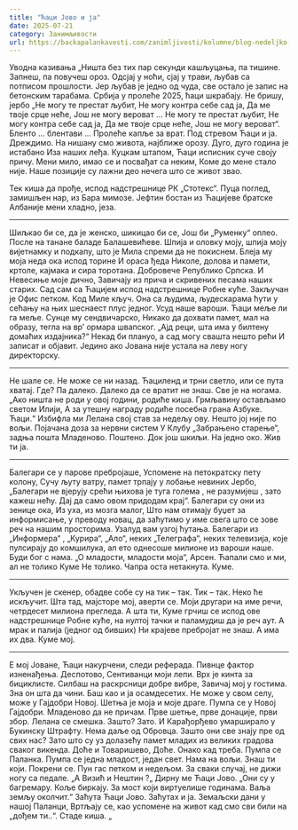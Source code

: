 ```yaml
---
title: "Ћаци Јово и ја"
date: 2025-07-21
category: Занимљивости
url: https://backapalankavesti.com/zanimljivosti/kolumne/blog-nedeljko-bacina/caci-jovo-i-ja/
---
```


Уводна казивања
„Ништа без тих пар секунди кашљуцања, па тишине.
Запнеш, па повучеш ороз.
Одсјај у ноћи, сјај у трави,
љубав са потписом прошлости.
Јер љубав је једно од чуда,
све остало је запис на бетонским тарабама.
Србија у пролеће 2025, ћаци шкрабају.
Не бришу, јербо
„Не могу те престат љубит,
Не могу контра себе сад ја,
Да ме твоје срце неће,
Још не могу вероват …
Не могу те престат љубит,
Не могу контра себе сад ја,
Да ме твоје срце неће,
Још не могу вероват“.
Бленто … блентави …
Пролеће капље за врат.
Под стревом Ћаци и ја. Дреждимо.
На нишану смо живота, најближе орозу.
Дуго, дуго година је истабано
Иза наших леђа.
Куцкам штапом, Ћаци исписник суче своју причу.
Мени мило, имао се и посвађат са неким,
Коме до мене стало није.
Наше позиције су лажни део нечега
што се живот звао.

Тек киша да прође, испод надстрешнице
РК „Стотекс“.
Пуца поглед, замишљен нар, из Бара мимозе.
Јефтин бостан из Ћацијеве братске Албаније мени хладно,
језа.
***
Шиљкао би се, да је женско, шикицао би се,
Још би „Руменку“ оплео.
После на танане баладе Балашевићеве.
Шпија и оловку моју,
шпија моју вијетнамку и подкапу,
што је Мила спреми да не покиснем.
Блеја му моја неда
ока испод торине
И ораса ђеда Николе,
долова и памети, кртоле, кајмака и сира торотана.
Добровече Републико Српска.
И Невесиње моје дично,
Завичају из прича и скривених песама
наших старих.
Сад сам са Ћацијем испод надстрешнице Робне куће.
Закључан је Офис петком. Код Миле кључ.
Она са људима, људескарама ћути у сећању
на њих шеснаест плус једног.
Усуд наше вароши.
Ћаци меље ли га меље.
Сунце му сендвичарско,
Никако да дохвати памет,
мал на образу, тегла на вр’ ормара швапског.
„Ајд реци, шта има у билтену домаћих издајника?“
Некад би плануо, а сад могу свашта нешто рећи
И записат и објавит.
Једино ако Јована није устала на леву ногу директорску.
***
Не шале се.
Не може се ни назад.
Ћациленд и трни светло, или се пута хватај.
Где? Па далеко. Далеко да се вратит не знаш.
Све је на ногама.
„Ако ништа не роди у овој години, родиће киша.
Грмљавину остављамо светом Илији,
А за утешну награду родиће посебна
грана Азбуке. Ћаци.“
Избифла ми Лелана свој став за недељу ову.
Нешто јој није по вољи.
Појачана доза за нервни систем
У Клубу „Забрањено старење“,
задња пошта Младеново.
Поштено.
Док још шкиљи.
На једно око.
Жив ти ја.
***
Балегари се у парове пребројаше,
Успомене на петократску пету колону,
Сучу љуту ватру, памет трпају у лобање невиних
Јербо,
„Балегари не вјерују срећи
њихова је туга голема ,
не разумијеш , зато кажеш нећу.
Дај да само овом придодам крај“.
Балегари су они из зенице ока,
Из уха, из мозга малог,
Што нам отимају буџет за информисање,
у преводу новац,
да заћутимо у име свега што се зове реч
на нашим просторима.
Узалуд вам узгој ћутања.
Балегари из „Информера“ , „Курира“, „Ало“, неких „Телеграфа“,
неких телевизија, које пулсирају
до комшилука, ал ето
однесоше милионе из вароши наше.
Буди бог с нама.
„О младости, младости моја“, Арсен.
Ћапали смо и ми, ал не толико Куме
Не толико. Чапра оста нетакнута.
Куме.
***
Укључен је скенер, обадве собе
су на тик – так. Тик – так.
Неко ће искључит.
Шта тад, мајсторе мој, аверти се.
Моји другари на име речи, четрдесет милиона прегледа.
А шта ти, Куме грчиш се испод ове надстрешнице
Робне куће, на нултој тачки
и паламудиш да је реч аут.
А мрак и палија (једног од бивших)
Ни крајеве пребројат не знаш.
А има их два.
Куме мој.
***
Е мој Јоване,
Ћаци накурчени, следи реферада.
Пивнце фактор изненађења.
Деспотово, Сентиванци моји лепи.
Врх је кинта за бициклисте.
Силбаш на раскрсници добре вибре,
Завичај мој у гостима. Зна он шта да чини.
Баш као и ја осамдесетих.
Не може у свом селу, може у Гајдобри Новој.
Шетња је моја и моје драге.
Пумпа се у Новој Гајдобри.
Младеново да не причам.
Прве шетње, прве донације, први збор.
Лелана се смешка. Зашто? Зато.
И Карађорђево умарширало у Букинску
Штрафту.
Нема даље од Обровца.
Зашто они све знају пре од свих нас?
Зато што су уз долазећу памет младих
из великих градова сваког викенда.
Доће и Товаришево, Доће. Онако кад треба.
Пумпа се Паланка.
Пумпа се једна младост, један свет.
Нама на вољи.
Знаш ти који.
Покрени се.
Пун гас петком и недељом.
За сваки случај, не дижи ногу са педале.
„А Визић и Нештин ?„
Дирну ме Ћаци Јово.
„Они су у багремару. Коље биркају.
За мост који виртуелише годинама.
Ваља земљу околчит.“
Заћута Ћаци Јово.
Заћутах и ја.
Земаљски дани у нашој Паланци,
Вртљају се, као успомене на живот
кад смо сви били на „дођем ти..“.
Стаде киша. „
